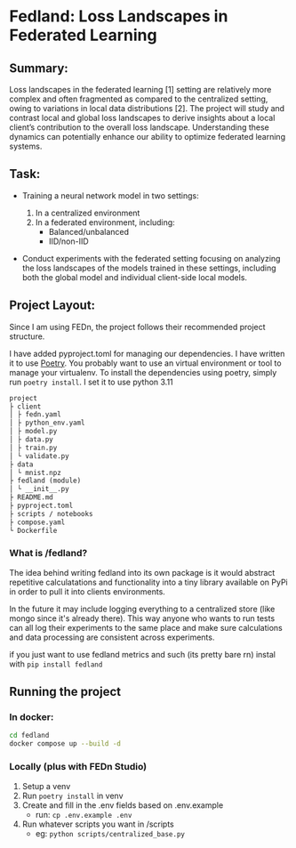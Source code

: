 # Fedland: Loss Landscapes in Federated Learning
## Summary:
Loss landscapes in the federated learning [1] setting are relatively more complex and often fragmented as compared to the centralized setting, owing to variations in local data distributions [2]. The project will study and contrast local and global loss landscapes to derive insights about a local client’s contribution to the overall loss landscape. Understanding these dynamics can potentially enhance our ability to optimize federated learning systems.


## Task:
- Training a neural network model in two settings:
    1. In a centralized environment
    2. In a federated environment, including:
        - Balanced/unbalanced
        - IID/non-IID

- Conduct experiments with the federated setting focusing on analyzing the loss landscapes of the models trained in these settings, including both the global model and individual client-side local models.

## Project Layout:

Since I am using FEDn, the project follows their recommended project structure.

I have added pyproject.toml for managing our dependencies. I have written it to use [Poetry](https://python-poetry.org/). You probably want to use an virtual environment or tool to manage your virtualenv. To install the dependencies using poetry, simply run `poetry install`. I set it to use python 3.11

```txt
project
├ client
│ ├ fedn.yaml
│ ├ python_env.yaml
│ ├ model.py
│ ├ data.py
│ ├ train.py
│ └ validate.py
├ data
│ └ mnist.npz
├ fedland (module)
│ └ __init__.py
├ README.md
├ pyproject.toml
├ scripts / notebooks
├ compose.yaml
└ Dockerfile
```

### What is /fedland?
The idea behind writing fedland into its own package is it would abstract repetitive calculatations and 
functionality into a tiny library available on PyPi in order to pull it into clients environments.

In the future it may include logging everything to a centralized store (like mongo since it's already there). This way anyone who wants to run tests can all log their experiments to the same place and make sure calculations
and data processing are consistent across experiments.

if you just want to use fedland metrics and such (its pretty bare rn) instal with `pip install fedland`


## Running the project
### In docker:
```bash
cd fedland
docker compose up --build -d
```

### Locally (plus with FEDn Studio)
1. Setup a venv
2. Run `poetry install` in venv
3. Create and fill in the .env fields based on .env.example
    - run: `cp .env.example .env`
4. Run whatever scripts you want in /scripts
    - eg: `python scripts/centralized_base.py`
